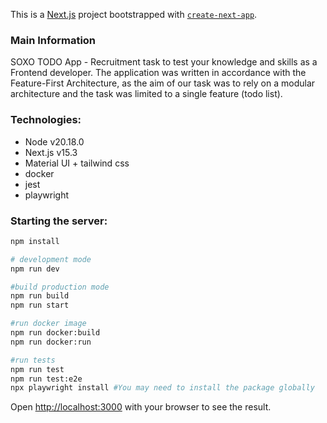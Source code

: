 This is a [Next.js](https://nextjs.org) project bootstrapped with [`create-next-app`](https://nextjs.org/docs/app/api-reference/cli/create-next-app).

### Main Information
SOXO TODO App - Recruitment task to test your knowledge and skills as a Frontend developer.
The application was written in accordance with the Feature-First Architecture, as the aim of our task was to rely on a modular architecture and the task was limited to a single feature (todo list).

### Technologies:
- Node v20.18.0
- Next.js v15.3
- Material UI + tailwind css
- docker
- jest 
- playwright

### Starting the server:

```bash
npm install

# development mode
npm run dev 

#build production mode
npm run build
npm run start 

#run docker image
npm run docker:build
npm run docker:run

#run tests
npm run test
npm run test:e2e
npx playwright install #You may need to install the package globally
```

Open [http://localhost:3000](http://localhost:3000) with your browser to see the result.

